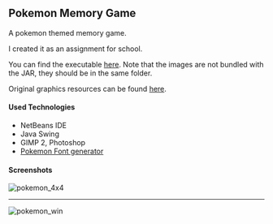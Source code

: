 ## Pokemon Memory Game
A pokemon themed memory game.

I created it as an assignment for school.

You can find the executable [here][dist_folder]. Note that the images are not bundled with the JAR, they should be in the same folder.

Original graphics resources can be found [here][resources_folder].

#### Used Technologies
  - NetBeans IDE
  - Java Swing
  - GIMP 2, Photoshop
  - [Pokemon Font generator](http://fontmeme.com/pokemon-font/)

#### Screenshots

![pokemon_4x4](https://cloud.githubusercontent.com/assets/19559023/18007669/49a0185a-6ba5-11e6-97d7-886142145a58.png)

---

![pokemon_win](https://cloud.githubusercontent.com/assets/19559023/18007670/49b658d6-6ba5-11e6-9932-39f2f7fec9f5.png)

[resources_folder]: https://github.com/csirmazbendeguz/Pokemon-Memory-Game/tree/master/img/resources
[dist_folder]: https://github.com/csirmazbendeguz/Pokemon-Memory-Game/tree/master/dist